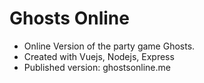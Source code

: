 # Ghosts Online
- Online Version of the party game Ghosts.<br />
- Created with Vuejs, Nodejs, Express<br />
- Published version: ghostsonline.me
